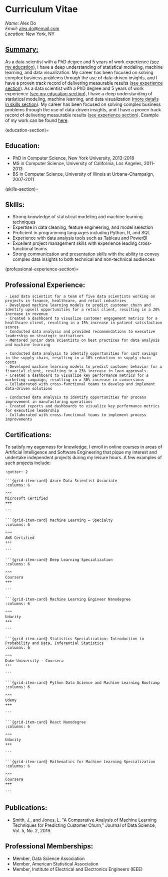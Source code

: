 # Curriculum Vitae

_Name:_ Alex Do  
_Email:_ alex.do@email.com  
_Location:_ New York, NY  

## <u>Summary:</u>
As a data scientist with a PhD degree and 5 years of work experience ([see my education](education-section)), I have a deep understanding of statistical modeling, machine learning, and data visualization. My career has been focused on solving complex business problems through the use of data-driven insights, and I have a proven track record of delivering measurable results ([see experience section](professional-experience-section)). As a data scientist with a PhD degree and 5 years of work experience ([see my education section](education-section)), I have a deep understanding of statistical modeling, machine learning, and data visualization ([more details in skills section](skills-section)). My career has been focused on solving complex business problems through the use of data-driven insights, and I have a proven track record of delivering measurable results ([see experience section](professional-experience-section)). Example of my work can be found [here](./analysis_example.ipynb).

(education-section)=
## Education:
- PhD in Computer Science, New York University, 2013-2018
- MS in Computer Science, University of California, Los Angeles, 2011-2013
- BS in Computer Science, University of Illinois at Urbana-Champaign, 2007-2011

(skills-section)=
## Skills:
- Strong knowledge of statistical modeling and machine learning techniques
- Expertise in data cleaning, feature engineering, and model selection
- Proficient in programming languages including Python, R, and SQL
- Experience with data analysis tools such as Tableau and PowerBI
- Excellent project management skills with experience leading cross-functional teams
- Strong communication and presentation skills with the ability to convey complex data insights to both technical and non-technical audiences

(professional-experience-section)=
## Professional Experience:

```{dropdown} **Data Scientist, ABC Corporation, New York, NY, 2018-present**
- Lead data scientist for a team of five data scientists working on projects in finance, healthcare, and retail industries
- Developed machine learning models to predict customer churn and identify upsell opportunities for a retail client, resulting in a 20% increase in revenue
- Created a dashboard to visualize customer engagement metrics for a healthcare client, resulting in a 15% increase in patient satisfaction scores
- Conducted data analysis and provided recommendations to executive leadership on strategic initiatives
- Mentored junior data scientists on best practices for data analysis and machine learning
```

```{dropdown} **Data Scientist, XYZ Corporation, Los Angeles, CA, 2016-2018**
- Conducted data analysis to identify opportunities for cost savings in the supply chain, resulting in a 10% reduction in supply chain costs
- Developed machine learning models to predict customer behavior for a financial client, resulting in a 25% increase in loan approvals
- Created a dashboard to visualize key performance metrics for a marketing campaign, resulting in a 30% increase in conversions
- Collaborated with cross-functional teams to develop and implement data-driven solutions
```

```{dropdown} **Data Analyst, DEF Corporation, Urbana-Champaign, IL, 2011-2016**
- Conducted data analysis to identify opportunities for process improvement in manufacturing operations
- Created reports and dashboards to visualize key performance metrics for executive leadership
- Collaborated with cross-functional teams to implement process improvements
```

## Certifications:
To satisfy my eagerness for knowledge, I enroll in online courses in areas of Artificial Intelligence and Software Engineering that pique my interest and undertake independent projects during my leisure hours. A few examples of such projects include:



````{grid}
:gutter: 2

```{grid-item-card} Azure Data Scientist Associate
:columns: 6

^^^
Microsoft Certified
+++

```

```{grid-item-card} Machine Learning – Specialty
:columns: 6

^^^
AWS Certified
+++

```

```{grid-item-card} Deep Learning Specialization
:columns: 6

^^^
Coursera
+++

```

```{grid-item-card} Machine Learning Engineer Nanodegree
:columns: 6

^^^
Udacity
+++

```

```{grid-item-card} Statistics Specialization: Introduction to Probability and Data, Inferential Statistics
:columns: 6

^^^
Duke University - Coursera
+++

```

```{grid-item-card} Python Data Science and Machine Learning Bootcamp
:columns: 6

^^^
Udemy
+++

```

```{grid-item-card} React Nanodegree
:columns: 6

^^^
Udacity
+++

```

```{grid-item-card} Mathematics for Machine Learning Specialization
:columns: 6

^^^
Coursera
+++

```

````

## Publications:
- Smith, J., and Jones, L. "A Comparative Analysis of Machine Learning Techniques for Predicting Customer Churn," Journal of Data Science, Vol. 5, No. 2, 2019.

## Professional Memberships:
- Member, Data Science Association
- Member, American Statistical Association
- Member, Institute of Electrical and Electronics Engineers (IEEE)
